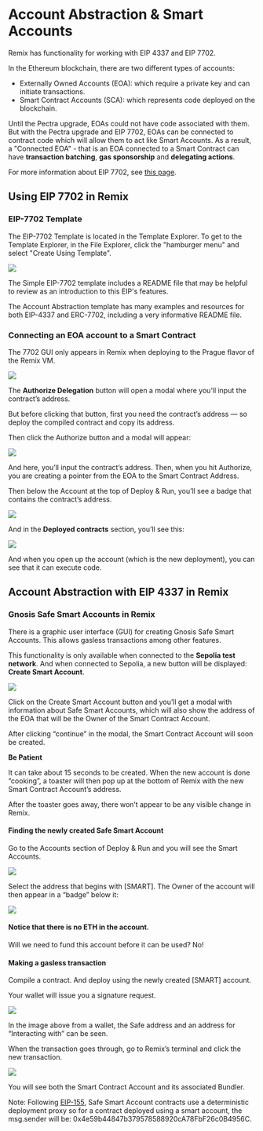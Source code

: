 Account Abstraction & Smart Accounts
====================================
Remix has functionality for working with EIP 4337 and EIP 7702.  

In the Ethereum blockchain, there are two different types of accounts:
- Externally Owned Accounts (EOA): which require a private key and can initiate transactions.
- Smart Contract Accounts (SCA): which represents code deployed on the blockchain.

Until the Pectra upgrade, EOAs could not have code associated with them.
But with the Pectra upgrade and EIP 7702, EOAs can be connected to contract code which will allow them to act like Smart Accounts.  As a result, a "Connected EOA" - that is an EOA connected to a Smart Contract can have **transaction batching**, **gas sponsorship** and **delegating actions**.  

For more information about EIP 7702, see [this page](https://eip7702.io).

## Using EIP 7702 in Remix
### EIP-7702 Template

The EIP-7702 Template is located in the Template Explorer. To get to the Template Explorer, in the File Explorer, click the "hamburger menu" and select "Create Using Template". 

![](images/a-aa-ws-template-7702.png)

The Simple EIP-7702 template includes a README file that may be helpful to review as an introduction to this EIP's features. 

The Account Abstraction template has many examples and resources for both EIP-4337 and ERC-7702, including a very informative README file.

### Connecting an EOA account to a Smart Contract

The 7702 GUI only appears in Remix when deploying to the Prague flavor of the Remix VM.

![](images/a-aa-7702-vm-prague.png)

The **Authorize Delegation** button will open a modal where you’ll input the contract’s address.

But before clicking that button, first you need the contract’s address — so deploy the compiled contract and copy its address.

Then click the Authorize button and a modal will appear:

![](images/a-aa-7702-modal.png)

And here, you’ll input the contract’s address. Then, when you hit Authorize, you are creating a pointer from the EOA to the Smart Contract Address.

Then below the Account at the top of Deploy & Run, you’ll see a badge that contains the contract’s address.

![](images/a-aa-connection-badge.png)

And in the **Deployed contracts** section, you’ll see this:

![](images/a-aa-deployed-7702.png)

And when you open up the account (which is the new deployment), you can see that it can execute code. 

## Account Abstraction with EIP 4337 in Remix

### Gnosis Safe Smart Accounts in Remix
There is a graphic user interface (GUI) for creating Gnosis Safe Smart Accounts. This allows gasless transactions among other features. 

This functionality is only available when connected to the **Sepolia test network**.
And when connected to Sepolia, a new button will be displayed: **Create Smart Account**.

![](images/a-aa-gsa-create1.png)

Click on the Create Smart Account button and you’ll get a modal with information about Safe Smart Accounts, which will also show the address of the EOA that will be the Owner of the Smart Contract Account.

After clicking “continue” in the modal, the Smart Contract Account will soon be created.

**Be Patient**

It can take about 15 seconds to be created. When the new account is done “cooking”, a toaster will then pop up at the bottom of Remix with the new Smart Contract Account’s address.

After the toaster goes away, there won’t appear to be any visible change in Remix.

#### Finding the newly created Safe Smart Account

Go to the Accounts section of Deploy & Run and you will see the Smart Accounts.

![](images/a-aa-gnosis-smart-account1.png)

Select the address that begins with [SMART]. The Owner of the account will then appear in a “badge” below it:

![](images/a-aa-gssa-account-select.png)

#### Notice that there is no ETH in the account.

Will we need to fund this account before it can be used? No!

#### Making a gasless transaction

Compile a contract. And deploy using the newly created [SMART] account.

Your wallet will issue you a signature request.

![](images/a-aa-gssa-sig-request.png)

In the image above from a wallet, the Safe address and an address for “Interacting with” can be seen.

When the transaction goes through, go to Remix’s terminal and click the new transaction.

![](images/a-aa-gsa-log.png)

You will see both the Smart Contract Account and its associated Bundler.

Note: Following [EIP-155](https://eips.ethereum.org/EIPS/eip-155), Safe Smart Account contracts use a deterministic deployment proxy so for a contract deployed using a smart account, the msg.sender will be: 0x4e59b44847b379578588920cA78FbF26c0B4956C.
